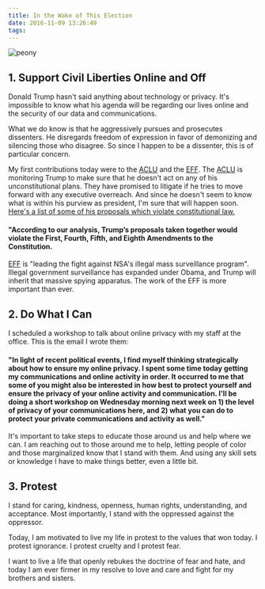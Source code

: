 ```yaml
---
title: In the Wake of This Election
date: 2016-11-09 13:26:49
tags:
---
```

![](/2016/11/peony.png "peony")



## 1. Support Civil Liberties Online and Off

Donald Trump hasn't said anything about technology or privacy. It's impossible to know what his agenda will be regarding our lives online and the security of our data and communications.

What we do know is that he aggressively pursues and prosecutes dissenters. He disregards freedom of expression in favor of demonizing and silencing those who disagree. So since I happen to be a dissenter, this is of particular concern.

My first contributions today were to the [ACLU](https://www.aclu.org/) and the [EFF](https://www.eff.org/). The [ACLU](https://www.aclu.org/) is monitoring Trump to make sure that he doesn't act on any of his unconstitutional plans. They have promised to litigate if he tries to move forward with any executive overreach. And since he doesn't seem to know what is within his purview as president, I'm sure that will happen soon. [Here's a list of some of his proposals which violate constitutional law.](https://medium.com/acluelection2016/donald-trump-a-one-man-constitutional-crisis-9f7345e9d376#.40fb4e7ty)
#### "According to our analysis, Trump’s proposals taken together would violate the First, Fourth, Fifth, and Eighth Amendments to the Constitution.


<!-- ![](/2016/11/seeyouincourt.png "ACLU on Trump") -->


[EFF](https://www.eff.org/) is "leading the fight against NSA's illegal mass surveillance program". Illegal government surveillance has expanded under Obama, and Trump will inherit that massive spying apparatus. The work of the EFF is more important than ever.

<!-- ![](/2016/11/patriotact.jpg "EFF on Patriot Act") -->


## 2. Do What I Can

I scheduled a workshop to talk about online privacy with my staff at the office. This is the email I wrote them:
#### "In light of recent political events, I find myself thinking strategically about how to ensure my online privacy. I spent some time today getting my communications and online activity in order. It occurred to me that some of you might also be interested in how best to protect yourself and ensure the privacy of your online activity and communication. I'll be doing a short workshop on Wednesday morning next week on 1) the level of privacy of your communications here, and 2) what you can do to protect your private communications and activity as well."

It's important to take steps to educate those around us and help where we can. I am reaching out to those around me to help, letting people of color and those marginalized know that I stand with them. And using any skill sets or knowledge I have to make things better, even a little bit.

## 3. Protest

I stand for caring, kindness, openness, human rights, understanding, and acceptance. Most importantly, I stand with the oppressed against the oppressor.

Today, I am motivated to live my life in protest to the values that won today. I protest ignorance. I protest cruelty and I protest fear.

I want to live a life that openly rebukes the doctrine of fear and hate, and today I am ever firmer in my resolve to love and care and fight for my brothers and sisters.
